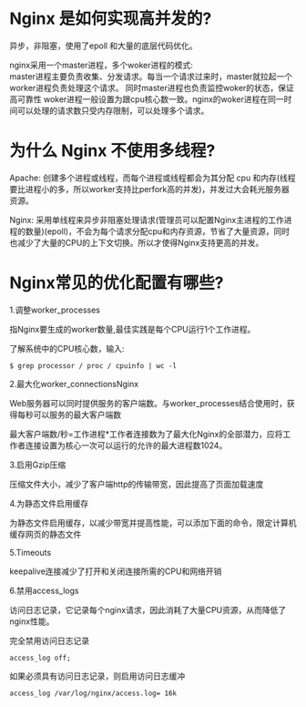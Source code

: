 

# Nginx 是如何实现高并发的?

异步，非阻塞，使用了epoll 和大量的底层代码优化。

nginx采用一个master进程，多个woker进程的模式:    
master进程主要负责收集、分发请求。每当一个请求过来时，master就拉起一个worker进程负责处理这个请求。
同时master进程也负责监控woker的状态，保证高可靠性
woker进程一般设置为跟cpu核心数一致。nginx的woker进程在同一时间可以处理的请求数只受内存限制，可以处理多个请求。

# 为什么 Nginx 不使用多线程?    

Apache: 创建多个进程或线程，而每个进程或线程都会为其分配 cpu 和内存(线程要比进程小的多，所以worker支持比perfork高的并发)，并发过大会耗光服务器资源。

Nginx: 采用单线程来异步非阻塞处理请求(管理员可以配置Nginx主进程的工作进程的数量)(epoll)，不会为每个请求分配cpu和内存资源，节省了大量资源，同时也减少了大量的CPU的上下文切换。所以才使得Nginx支持更高的并发。


# Nginx常见的优化配置有哪些?

1.调整worker_processes

指Nginx要生成的worker数量,最佳实践是每个CPU运行1个工作进程。

了解系统中的CPU核心数，输入:    
```
$ grep processor / proc / cpuinfo | wc -l

```

2.最大化worker_connectionsNginx

Web服务器可以同时提供服务的客户端数。与worker_processes结合使用时，获得每秒可以服务的最大客户端数

最大客户端数/秒=工作进程*工作者连接数为了最大化Nginx的全部潜力，应将工作者连接设置为核心一次可以运行的允许的最大进程数1024。

3.启用Gzip压缩

压缩文件大小，减少了客户端http的传输带宽，因此提高了页面加载速度

4.为静态文件启用缓存

为静态文件启用缓存，以减少带宽并提高性能，可以添加下面的命令，限定计算机缓存网页的静态文件

5.Timeouts

keepalive连接减少了打开和关闭连接所需的CPU和网络开销

6.禁用access_logs

访问日志记录，它记录每个nginx请求，因此消耗了大量CPU资源，从而降低了nginx性能。

完全禁用访问日志记录
```
access_log off;

```


如果必须具有访问日志记录，则启用访问日志缓冲
```
access_log /var/log/nginx/access.log= 16k

```


